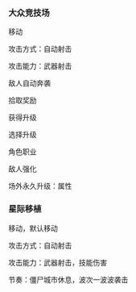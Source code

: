 ### 大众竞技场

移动

攻击方式：自动射击

攻击能力：武器射击

敌人自动奔袭

拾取奖励

获得升级

选择升级

角色职业

敌人强化

场外永久升级：属性


### 星际移植

移动，默认移动

攻击方式：自动射击

攻击能力：武器射击，技能伤害

节奏：僵尸城市休息，波次一波波袭击

